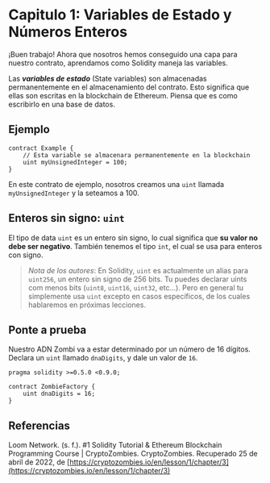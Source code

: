 # Capitulo 1: Variables de Estado y Números Enteros

¡Buen trabajo! Ahora que nosotros hemos conseguido una capa para nuestro contrato, aprendamos como Solidity maneja las variables.

Las ***variables de estado*** (State variables) son almacenadas permanentemente en el almacenamiento del contrato. Esto significa que ellas son escritas en la blockchain de Ethereum. Piensa que es como escribirlo en una base de datos.

## Ejemplo

```sol
contract Example {
    // Esta variable se almacenara permanentemente en la blockchain
    uint myUnsignedInteger = 100;
}
```

En este contrato de ejemplo, nosotros creamos una `uint` llamada `myUnsignedInteger` y la seteamos a 100.

## Enteros sin signo: `uint`

El tipo de data `uint` es un entero sin signo, lo cual significa que **su valor no debe ser negativo**.  También tenemos el tipo `int`, el cual se usa para enteros con signo.

> *Nota de los autores*: En Solidity, `uint` es actualmente un alias para `uint256`, un entero sin signo de 256 bits. Tu puedes declarar uints com menos bits (`uint8`, `uint16`, `uint32`, etc...). Pero en general tu simplemente usa `uint` excepto en casos específicos, de los cuales hablaremos en próximas lecciones.

## Ponte a prueba

Nuestro ADN Zombi va a estar determinado por un número de 16 dígitos. Declara un `uint` llamado `dnaDigits`, y dale un valor de `16`.

```sol
pragma solidity >=0.5.0 <0.9.0;

contract ZombieFactory {
    uint dnaDigits = 16;
}
```

## Referencias

Loom Network. (s. f.). #1 Solidity Tutorial & Ethereum Blockchain Programming Course | CryptoZombies. CryptoZombies. Recuperado 25 de abril de 2022, de [https://cryptozombies.io/en/lesson/1/chapter/3](https://cryptozombies.io/en/lesson/1/chapter/3)
